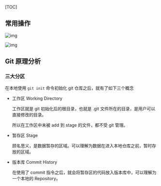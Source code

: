 [TOC]

## 常用操作

![img](https://pic1.zhimg.com/80/v2-8e73605a803bd29ceacd86923e08f5f0_720w.jpg)

![img](https://pic2.zhimg.com/80/v2-e95ac3baeb28734107f8bec468525661_720w.jpg)

## Git 原理分析

### 三大分区

在本地使用 `git init` 命令初始化 git 仓库之后，就有了如下三个概念

- 工作区 Working Directory

  工作区就是 git 初始化后的根目录，也就是 .git 文件所在的目录，是用户可以直接修改的目录。

  所以在工作区中未被 add 到 stage 的文件，都不受 git 管理。

- 暂存区 Stage

  顾名思义，是数据暂存的区域。可以理解为数据在进入本地仓库之前，暂时存放的区域。

- 版本库 Commit History

  在使用了 commit 指令之后，就会将暂存区的代码放入版本库中，可以理解为一个本地的 Repository。